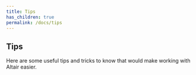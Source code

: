 ```yaml
---
title: Tips
has_children: true
permalink: /docs/tips
---
```


## Tips

Here are some useful tips and tricks to know that would make working with Altair easier.
